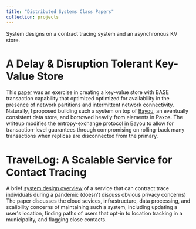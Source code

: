 ```yaml
---
title: "Distributed Systems Class Papers"
collection: projects
---
```


System designs on a contract tracing system and an asynchronous KV store. 

# A Delay & Disruption Tolerant Key-Value Store
This [paper](https://ypatil12.github.io/files/AsyncKeyValue.pdf) was an exercise in creating a key-value store with BASE transaction capability that optimized optimized for availability in the presence of network partitions and intermittent network connectivity. Naturally, I proposed building such a system on top of [Bayou](https://people.eecs.berkeley.edu/~brewer/cs262b/update-conflicts.pdf), an eventually consistent data store, and borrowed heavily from elements in Paxos. The writeup modifies the entropy-exchange protocol in Bayou to allow for transaction-level guarantees through compromising on rolling-back many transactions when replicas are disconnected from the primary. 

# TravelLog: A Scalable Service for Contact Tracing 
A brief [system design overview](https://ypatil12.github.io/files/TravelLog.pdf) of a service that can contract trace individuals during a pandemic (doesn't discuss obvious privacy concerns) The paper discusses the cloud sevices, infrastructure, data processing, and scalibility concerns of maintaining such a system, including updating a user's location, finding paths of users that opt-in to location tracking in a municipality, and flagging close contacts.

